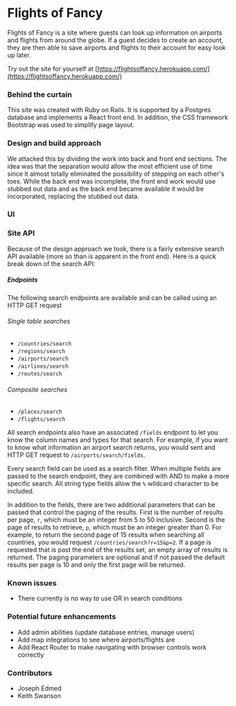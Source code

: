 # Flights of Fancy
Flights of Fancy is a site where guests can look up information on airports and flights from around the globe. If a guest decides to create an account, they are then able to save airports and flights to their account for easy look up later.

Try out the site for yourself at [https://flightsoffancy.herokuapp.com/](https://flightsoffancy.herokuapp.com/)

### Behind the curtain
This site was created with Ruby on Rails. It is supported by a Postgres database and implements a React front end. In addition, the CSS framework Bootstrap was used to simplify page layout.

### Design and build approach
We attacked this by dividing the work into back and front end sections. The idea was that the separation would allow the most efficient use of time since it almost totally eliminated the possibility of stepping on each other's toes. While the back end was incomplete, the front end work would use stubbed out data and as the back end became available it would be incorporated, replacing the stubbed out data.

### UI

### Site API
Because of the design approach we took, there is a fairly extensive search API available (more so than is apparent in the front end). Here is a quick break down of the search API:

##### Endpoints
The following search endpoints are available and can be called using an HTTP GET request

###### Single table searches
- `/countries/search`
- `/regions/search`
- `/airports/search`
- `/airlines/search`
- `/routes/search`

###### Composite searches
- `/places/search`
- `/flights/search`

All search endpoints also have an associated `/fields` endpoint to let you know the column names and types for that search. For example, if you want to know what information an airport search returns, you would sent and HTTP GET request to `/airports/search/fields`.

Every search field can be used as a search filter. When multiple fields are passed to the search endpoint, they are combined with AND to make a more specific search. All string type fields allow the `%` wildcard character to be included.

In addition to the fields, there are two additional parameters that can be passed that control the paging of the results. First is the number of results per page, `r`, which must be an integer from 5 to 50 inclusive. Second is the page of results to retrieve, `p`, which must be an integer greater than 0. For example, to return the second page of 15 results when searching all countries, you would request `/countries/search?r=15&p=2`. If a page is requested that is past the end of the results set, an empty array of results is returned. The paging parameters are optional and if not passed the default results per page is 10 and only the first page will be returned.

### Known issues
- There currently is no way to use OR in search conditions

### Potential future enhancements
- Add admin abilities (update database entries, manage users)
- Add map integrations to see where airports/flights are
- Add React Router to make navigating with browser controls work correctly

### Contributors
- Joseph Edmed
- Keith Swanson
